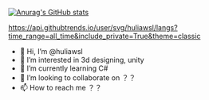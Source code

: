 [![Anurag's GitHub stats](https://github-readme-stats.vercel.app/api?username=huliawsl&count_private=true)](https://github.com/huliawsl/github-readme-stats)

https://api.githubtrends.io/user/svg/huliawsl/langs?time_range=all_time&include_private=True&theme=classic
- 👋 Hi, I’m @huliawsl
- 👀 I’m interested in 3d designing, unity
- 🌱 I’m currently learning C#
- 💞️ I’m looking to collaborate on ？？
- 📫 How to reach me ？？

<!---
huliawsl/huliawsl is a ✨ special ✨ repository because its `README.md` (this file) appears on your GitHub profile.
You can click the Preview link to take a look at your changes.
--->
